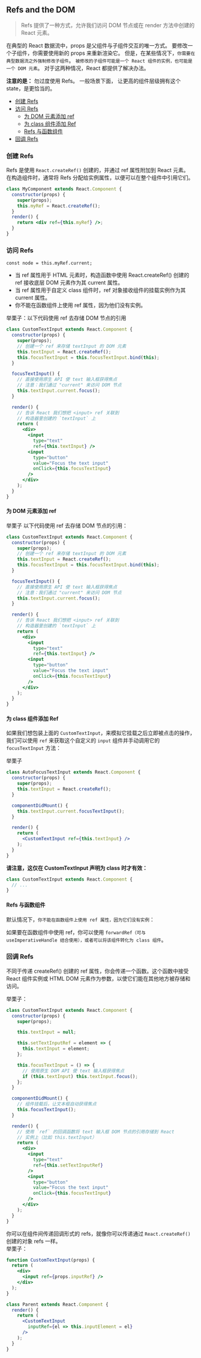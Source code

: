 ## Refs and the DOM

> Refs 提供了一种方式，允许我们访问 DOM 节点或在 render 方法中创建的 React 元素。

在典型的 React 数据流中，props 是父组件与子组件交互的唯一方式。
要修改一个子组件，你需要使用新的 props 来重新渲染它。
但是，在某些情况下，`你需要在典型数据流之外强制修改子组件`。
`被修改的子组件可能是一个 React 组件的实例，也可能是一个 DOM 元素`。
对于这两种情况，React 都提供了解决办法。

**注意的是：** 勿过度使用 Refs。 一般场景下面， 让更高的组件层级拥有这个 state，是更恰当的。

<!-- toc -->

- [创建 Refs](#%E5%88%9B%E5%BB%BA-refs)
- [访问 Refs](#%E8%AE%BF%E9%97%AE-refs)
  * [为 DOM 元素添加 ref](#%E4%B8%BA-dom-%E5%85%83%E7%B4%A0%E6%B7%BB%E5%8A%A0-ref)
  * [为 class 组件添加 Ref](#%E4%B8%BA-class-%E7%BB%84%E4%BB%B6%E6%B7%BB%E5%8A%A0-ref)
  * [Refs 与函数组件](#refs-%E4%B8%8E%E5%87%BD%E6%95%B0%E7%BB%84%E4%BB%B6)
- [回调 Refs](#%E5%9B%9E%E8%B0%83-refs)

<!-- tocstop -->

### 创建 Refs
Refs 是使用 `React.createRef()` 创建的，并通过 ref 属性附加到 React 元素。
在构造组件时，通常将 Refs 分配给实例属性，以便可以在整个组件中引用它们。                             
```jsx harmony
class MyComponent extends React.Component {
  constructor(props) {
    super(props);
    this.myRef = React.createRef();
  }
  render() {
    return <div ref={this.myRef} />;
  }
}
```

### 访问 Refs
`const node = this.myRef.current;`                      

- 当 ref 属性用于 HTML 元素时，构造函数中使用 React.createRef() 创建的 ref 接收底层 DOM 元素作为其 current 属性。
- 当 ref 属性用于自定义 class 组件时，ref 对象接收组件的挂载实例作为其 current 属性。
- 你不能在函数组件上使用 ref 属性，因为他们没有实例。

举栗子：以下代码使用 ref 去存储 DOM 节点的引用                        
```jsx harmony
class CustomTextInput extends React.Component {
  constructor(props) {
    super(props);
    // 创建一个 ref 来存储 textInput 的 DOM 元素
    this.textInput = React.createRef();
    this.focusTextInput = this.focusTextInput.bind(this);
  }

  focusTextInput() {
    // 直接使用原生 API 使 text 输入框获得焦点
    // 注意：我们通过 "current" 来访问 DOM 节点
    this.textInput.current.focus();
  }

  render() {
    // 告诉 React 我们想把 <input> ref 关联到
    // 构造器里创建的 `textInput` 上
    return (
      <div>
        <input
          type="text"
          ref={this.textInput} />
        <input
          type="button"
          value="Focus the text input"
          onClick={this.focusTextInput}
        />
      </div>
    );
  }
}
```

#### 为 DOM 元素添加 ref
举栗子 以下代码使用 ref 去存储 DOM 节点的引用：
```jsx harmony
class CustomTextInput extends React.Component {
  constructor(props) {
    super(props);
    // 创建一个 ref 来存储 textInput 的 DOM 元素
    this.textInput = React.createRef();
    this.focusTextInput = this.focusTextInput.bind(this);
  }

  focusTextInput() {
    // 直接使用原生 API 使 text 输入框获得焦点
    // 注意：我们通过 "current" 来访问 DOM 节点
    this.textInput.current.focus();
  }

  render() {
    // 告诉 React 我们想把 <input> ref 关联到
    // 构造器里创建的 `textInput` 上
    return (
      <div>
        <input
          type="text"
          ref={this.textInput} />
        <input
          type="button"
          value="Focus the text input"
          onClick={this.focusTextInput}
        />
      </div>
    );
  }
}
```


#### 为 class 组件添加 Ref
如果我们想包装上面的 `CustomTextInput`，来模拟它挂载之后立即被点击的操作，
我们可以使用 `ref` 来获取这个自定义的 `input` 组件并手动调用它的 `focusTextInput` 方法：

举栗子
```jsx harmony
class AutoFocusTextInput extends React.Component {
  constructor(props) {
    super(props);
    this.textInput = React.createRef();
  }

  componentDidMount() {
    this.textInput.current.focusTextInput();
  }

  render() {
    return (
      <CustomTextInput ref={this.textInput} />
    );
  }
}
```

**请注意，这仅在 CustomTextInput 声明为 class 时才有效：**
```jsx harmony
class CustomTextInput extends React.Component {
  // ...
}
```

#### Refs 与函数组件
默认情况下，`你不能在函数组件上使用 ref 属性，因为它们没有实例`：

如果要在函数组件中使用 ref，你可以使用 `forwardRef（可与 useImperativeHandle 结合使用），或者可以将该组件转化为 class 组件`。

### 回调 Refs
不同于传递 createRef() 创建的 ref 属性，你会传递一个函数。这个函数中接受 React 组件实例或 HTML DOM 元素作为参数，以使它们能在其他地方被存储和访问。

举栗子：
```jsx harmony
class CustomTextInput extends React.Component {
  constructor(props) {
    super(props);

    this.textInput = null;

    this.setTextInputRef = element => {
      this.textInput = element;
    };

    this.focusTextInput = () => {
      // 使用原生 DOM API 使 text 输入框获得焦点
      if (this.textInput) this.textInput.focus();
    };
  }

  componentDidMount() {
    // 组件挂载后，让文本框自动获得焦点
    this.focusTextInput();
  }

  render() {
    // 使用 `ref` 的回调函数将 text 输入框 DOM 节点的引用存储到 React
    // 实例上（比如 this.textInput）
    return (
      <div>
        <input
          type="text"
          ref={this.setTextInputRef}
        />
        <input
          type="button"
          value="Focus the text input"
          onClick={this.focusTextInput}
        />
      </div>
    );
  }
}
```

你可以在组件间传递回调形式的 refs，就像你可以传递通过 `React.createRef()` 创建的对象 refs 一样。                    
举栗子：                
```jsx harmony
function CustomTextInput(props) {
  return (
    <div>
      <input ref={props.inputRef} />
    </div>
  );
}

class Parent extends React.Component {
  render() {
    return (
      <CustomTextInput
        inputRef={el => this.inputElement = el}
      />
    );
  }
}
```


